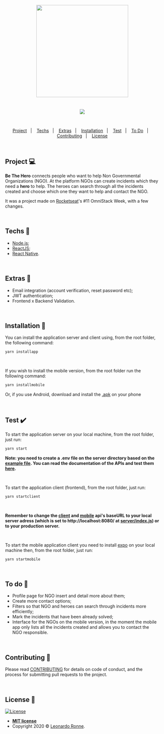 <p align="center">
  <img src="client/src/assets/img/logo.png" width="300px"/>
</p>

# 

<p align="center">
  <img src="/assets/img/banneBTH.png"/>
</p>

<br>

<p align="center">
  <a href="#project-">Project</a>&nbsp;&nbsp;&nbsp;|&nbsp;&nbsp;&nbsp;
  <a href="#techs-rocket">Techs</a>&nbsp;&nbsp;&nbsp;|&nbsp;&nbsp;&nbsp;
  <a href="#extras-slot_machine">Extras</a>&nbsp;&nbsp;&nbsp;|&nbsp;&nbsp;&nbsp;
  <a href="#installation-wrench">Installation</a>&nbsp;&nbsp;&nbsp;|&nbsp;&nbsp;&nbsp;
  <a href="#test-heavy_check_mark">Test</a>&nbsp;&nbsp;&nbsp;|&nbsp;&nbsp;&nbsp;
  <a href="#to-do-newspaper">To Do</a>&nbsp;&nbsp;&nbsp;|&nbsp;&nbsp;&nbsp;
  <a href="#contributing-">Contributing</a>&nbsp;&nbsp;&nbsp;|&nbsp;&nbsp;&nbsp;
  <a href="#license-memo">License</a>
</p>

<br>

## Project 💻

**Be The Hero** connects people who want to help Non Governmental Organizations (NGO). At the platform NGOs can create incidents which they need a <strong>hero</strong> to help. The heroes can search through all the incidents created and choose which one they want to help and contact the NGO.

It was a project made on [Rocketseat](https://github.com/Rocketseat)'s #11 OmniStack Week, with a few changes.

<br>

## Techs :rocket:

- [Node.js](https://nodejs.org/en/);
- [ReactJS](https://reactjs.org);
- [React Native](https://facebook.github.io/react-native/).

<br>

## Extras :slot_machine:

- Email integration (account verification, reset password etc);
- JWT authentication;
- Frontend x Backend Validation.

<br>

## Installation :wrench:

You can install the application server and client using, from the root folder, the following command:

```sh
yarn installapp
```

<br>

If you wish to install the mobile version, from the root folder run the following command:

```sh
yarn installmobile
```
Or, if you use Android, download and install the [.apk](https://github.com/leoronne/BeTheHero/blob/master/mobile/assets/BeTheHero.apk) on your phone

<br>

## Test :heavy_check_mark:

To start the application server on your local machine, from the root folder, just run:

```sh
yarn start
```

<strong>Note: you need to create a .env file on the server directory based on the [example file](https://github.com/leoronne/BeTheHero/blob/master/server/example.env). You can read the documentation of the APIs and test them [here](http://betheehero.herokuapp.com/api-docs/).</strong>

<br>


To start the application client (frontend), from the root folder, just run:

```sh
yarn startclient
```

<br>


<strong>Remember to change the [client](https://github.com/leoronne/BeTheHero/blob/master/client/src/services/api.js) and [mobile](https://github.com/leoronne/BeTheHero/blob/master/mobile/src/services/api.js) api's baseURL to your local server adress (which is set to http://localhost:8080/ at [server/index.js](https://github.com/leoronne/BeTheHero/blob/master/server/src/index.js)) or to your production server.</strong>

<br>

To start the mobile application client you need to install [expo](https://expo.io/learn) on your local machine then, from the root folder, just run:

```sh
yarn startmobile
```

<br>

## To do :newspaper:

- Profile page for NGO insert and detail more about them;
- Create more contact options;
- Filters so that NGO and heroes can search through incidents more efficiently;
- Mark the incidents that have been already solved;
- Interface for the NGOs on the mobile version, in the moment the mobile app only lists all the incidents created and allows you to contact the NGO responsible.

<br>

## Contributing 🤔 

Please read [CONTRIBUTING](https://github.com/leoronne/BeTheHero/blob/master/CONTRIBUTING.md) for details on code of conduct, and the process for submitting pull requests to the project.

<br>

## License :memo:

[![License](http://img.shields.io/:license-mit-blue.svg?style=flat-square)](http://badges.mit-license.org)
- **[MIT license](https://github.com/leoronne/BeTheHero/blob/master/LICENSE)**
- Copyright 2020 © <a href="https://github.com/leoronne" target="_blank">Leonardo Ronne</a>.
## 